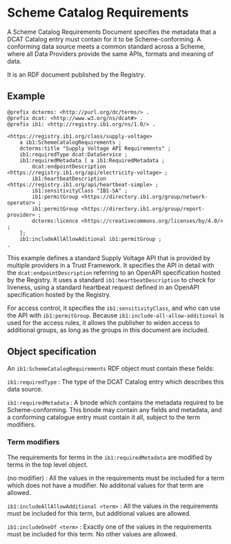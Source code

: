 
# Scheme Catalog Requirements

A Scheme Catalog Requirements Document specifies the metadata that a DCAT Catalog entry must contain for it to be Scheme-conforming. A conforming data source meets a common standard across a Scheme, where all Data Providers provide the same APIs, formats and meaning of data.

It is an RDF document published by the Registry.

## Example

```
@prefix dcterms: <http://purl.org/dc/terms/> .
@prefix dcat: <http://www.w3.org/ns/dcat#> . 
@prefix ib1: <http://registry.ib1.org/ns/1.0/> .

<https://registry.ib1.org/class/supply-voltage>
	a ib1:SchemeCatalogRequirements ;
	dcterms:title "Supply Voltage API Requirements" ;
	ib1:requiredType dcat:DataService ;
	ib1:requiredMetadata [ a ib1:RequiredMetadata ;
	    dcat:endpointDescription <https://registry.ib1.org/api/electricity-voltage> ;
	    ib1:heartbeatDescription <https://registry.ib1.org/api/heartbeat-simple> ;
	    ib1:sensitivityClass "IB1-SA" ;
	    ib1:permitGroup <https://directory.ib1.org/group/network-operator> ;
	    ib1:permitGroup <https://directory.ib1.org/group/report-provider> ;
	    dcterms:licence <https://creativecommons.org/licenses/by/4.0/> ;
	];
	ib1:includeAllAllowAditional ib1:permitGroup ;
.
```

This example defines a standard Supply Voltage API that is provided by multiple providers in a Trust Framework. It specifies the API in detail with the `dcat:endpointDescription` referring to an OpenAPI specification hosted by the Registry. It uses a standard `ib1:heartbeatDescription` to check for liveness, using a standard heartbeat request defined in an OpenAPI specification hosted by the Registry.

For access control, it specifies the `ib1:sensitivityClass`, and who can use the API with `ib1:permitGroup`. Because `ib1:include-all-allow-additional` is used for the access rules, it allows the publisher to widen access to additional groups, as long as the groups in this document are included.

## Object specification

An `ib1:SchemeCatalogRequirements` RDF object must contain these fields:

`ib1:requiredType`
: The type of the DCAT Catalog entry which describes this data source.

`ib1:requiredMetadata`
: A bnode which contains the metadata required to be Scheme-conforming. This bnode may contain any fields and metadata, and a conforming catalogue entry must contain it all, subject to the term modifiers.

### Term modifiers

The requirements for terms in the `ib1:requiredMetadata` are modified by terms in the top level object.

(no modifier)
: All the values in the requirements must be included for a term which does not have a modifier. No additonal values for that term are allowed.

`ib1:includeAllAllowAdditional <term>`
: All the values in the requirements must be included for this term, but additional values are allowed.

`ib1:includeOneOf <term>`
: Exactly one of the values in the requirements must be included for this term. No other values are allowed.


<!--stackedit_data:
eyJoaXN0b3J5IjpbLTE3OTQ0OTUwNDYsLTUyODY0NTczNywxMz
g5NzAyMDM4LDExMTMxMjg5NjksMTI2ODgzNjcwOF19
-->